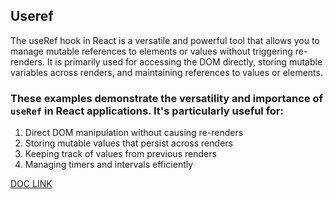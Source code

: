 ## Useref


The useRef hook in React is a versatile and powerful tool that allows you to manage mutable references to elements or values without triggering re-renders. It is primarily used for accessing the DOM directly, storing mutable variables across renders, and maintaining references to values or elements.

### These examples demonstrate the versatility and importance of `useRef` in React applications. It's particularly useful for:

1. Direct DOM manipulation without causing re-renders
2. Storing mutable values that persist across renders
3. Keeping track of values from previous renders
4. Managing timers and intervals efficiently

[DOC LINK](https://react.dev/learn/manipulating-the-dom-with-refs)